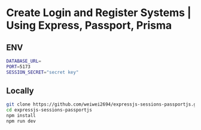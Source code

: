 # Create Login and Register Systems | Using Express, Passport, Prisma

## ENV
```bash
DATABASE_URL=
PORT=5173
SESSION_SECRET="secret key"
```

## Locally
```bash
git clone https://github.com/weiwei2694/expressjs-sessions-passportjs.git
cd expressjs-sessions-passportjs
npm install
npm run dev
```